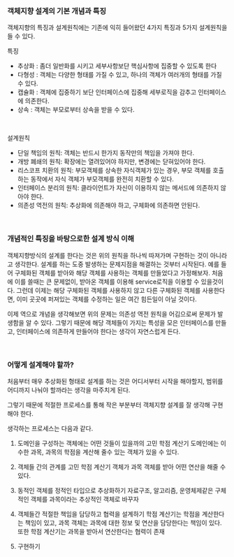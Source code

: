 
### 객체지향 설계의 기본 개념과 특징
객체지향의 특징과 설계원칙에는 기존에 익히 들어왔던 4가지 특징과 5가지 설계원칙을 들 수 있다.

특징
- 추상화 : 좀더 일반화를 시키고 세부사항보단 핵심사항에 집중할 수 있도록 한다
- 다형성 : 객체는 다양한 형태를 가질 수 있고, 하나의 객체가 여러개의 형태를 가질 수 있다.
- 캡슐화 : 객체에 집중하기 보단 인터페이스에 집중해 세부로직을 감추고 인터페이스에 의존한다.
- 상속 : 객체는 부모로부터 상속을 받을 수 있다.


<br/>

설계원칙

- 단일 책임의 원칙: 객체는 반드시 한가지 동작만의 책임을 가져야 한다.
- 개방 폐쇄의 원칙: 확장에는 열려있어야 하지만, 변경에는 닫혀있어야 한다.
- 리스코프 치환의 원칙: 부모객체를 상속한 자식객체가 있는 경우, 부모 객체를 호출하는 동작에서 자식 객체가 부모객체를 완전히 치환할 수 있다.
- 인터페이스 분리의 원칙: 클라이언트가 자신이 이용하지 않는 메서드에 의존하지 않아야 한다.
- 의존성 역전의 원칙: 추상화에 의존해야 하고, 구체화에 의존하면 안된다.

<br/> 

### 개념적인 특징을 바탕으로한 설계 방식 이해

객체지향방식의 설계를 한다는 것은 위의 원칙을 하나씩 따져가며 구현하는 것이 아니라고 생각한다.
설계를 하는 도중 발생하는 문제지점을 해결하는 것부터 시작된다.
예를 들어 구체화된 객체를 받아와 해당 객체를 사용하는 객체를 만들었다고 가정해보자.
처음에 이를 쓸때는 큰 문제없이, 받아온 객체를 이용해 service로직을 이용할 수 있을것이다.
그런데 이제는 해당 구체화된 객체를 사용하지 않고 다른 구체화된 객체를 사용한다면, 이미 곳곳에 퍼져있는 객체를 수정하는 일은 여간 힘든일이 아닐 것이다.

이제 역으로 개념을 생각해보면 위의 문제는 의존성 역전 원칙을 어김으로써  문제가 발생함을 알 수 있다.
그렇기 때문에 해당 객체들이 가지는 특성을 모은 인터페이스를 만들고, 인터페이스에 의존하게 만들어야 한다는 생각이 자연스럽게 든다.

<br/>

### 어떻게 설계해야 할까?

처음부터 매우 추상화된 형태로 설계를 하는 것은 어디서부터 시작을 해야할지, 범위를 어디까지 나눠야 할까라는 생각을 마주치게 된다.

그렇기 때문에 적절한 프로세스를 통해 작은 부분부터 객체지향 설계를 잘 생각해 구현해야 한다.

생각하는 프로세스는 다음과 같다.

1. 도메인을 구성하는 객체에는 어떤 것들이 있을까의 고민
   학점 계산기 도메인에는 이수한 과목, 과목의 학점을 계산해 줄수 있는 객체가 있을 수 있다.

2. 객체들 간의 관계를 고민
   학점 계산기 객체가 과목 객체를 받아 어떤 연산을 해줄 수 있다.

3. 동적인 객체를 정적인 타입으로 추상화하기
   자료구조, 알고리즘, 운영체제같은 구체적인 객체를 과목이라는 추상적인 객체로 바꾸자

4. 객체들간 적절한 책임을 담당하고 협력을 설계하기
   학점 계산기는 학점을 계산한다는 책임이 있고, 과목 객체는 과목에 대한 정보 및 연산을 담당한다는 책임이 있다. 또한 학점 계산기는 과목을 받아서 연산한다는 협력이 존재

5. 구현하기




 